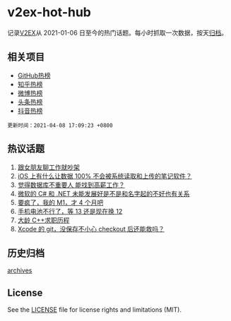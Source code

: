 # v2ex-hot-hub

 记录[V2EX](https://www.v2ex.com/)从 2021-01-06 日至今的热门话题。每小时抓取一次数据，按天[归档](archives)。
 
 ## 相关项目

- [GitHub热榜](https://github.com/snaildev/github-hot-hub)
- [知乎热榜](https://github.com/snaildev/zhihu-hot-hub)
- [微博热榜](https://github.com/snaildev/weibo-hot-hub)
- [头条热榜](https://github.com/snaildev/toutiao-hot-hub)
- [抖音热榜](https://github.com/snaildev/douyin-hot-hub)


 `更新时间：2021-04-08 17:09:23 +0800`

## 热议话题

1. [跟女朋友聊工作就吵架](https://www.v2ex.com/t/768908)
1. [iOS 上有什么让数据 100% 不会被系统读取和上传的笔记软件？](https://www.v2ex.com/t/768799)
1. [觉得数据库不重要人 能找到高薪工作？](https://www.v2ex.com/t/768867)
1. [微软的 C# 和 .NET 未能发展好是不是和名字起的不好也有关系](https://www.v2ex.com/t/768962)
1. [要疯了，我的 M1，才 4 个月吧](https://www.v2ex.com/t/768960)
1. [手机电池不行了，等 13 还是现在换 12](https://www.v2ex.com/t/768842)
1. [大龄 C++求职历程](https://www.v2ex.com/t/769036)
1. [Xcode 的 git，没保存不小心 checkout 后还能救吗？](https://www.v2ex.com/t/768881)

## 历史归档

[archives](archives)

## License

See the [LICENSE](LICENSE) file for license rights and limitations (MIT).
